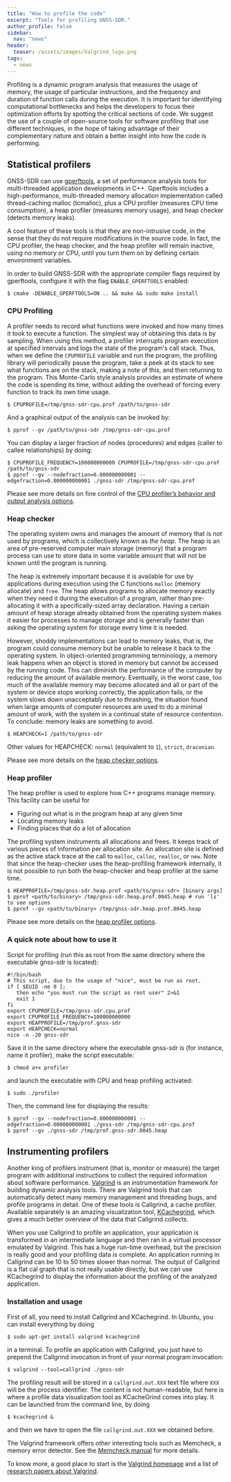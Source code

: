 ```yaml
---
title: "How to profile the code"
excerpt: "Tools for profiling GNSS-SDR."
author_profile: false
sidebar:
  nav: "news"
header:
  teaser: /assets/images/Valgrind_logo.png
tags:
  - news
---
```


Profiling is a dynamic program analysis that measures the usage of memory, the usage of particular instructions, and the frequency and duration of function calls during the execution. It is important for identifying computational bottlenecks and helps the developers to focus their optimization efforts by spotting the critical sections of code. We suggest the use of a couple of open-source tools for software profiling that use different techniques, in the hope of taking advantage of their complementary nature and obtain a better insight into how the code is performing.

## Statistical profilers

GNSS-SDR can use [gperftools](https://github.com/gperftools/gperftools), a set of performance analysis tools for multi-threaded application developments in C++. Gperftools includes a high-performance, multi-threaded memory allocation implementation called thread-caching malloc (tcmalloc), plus a CPU profiler (measures CPU time consumption), a heap profiler (measures memory usage), and heap checker (detects memory leaks).

A cool feature of these tools is that they are non-intrusive code, in the sense that they do not require modifications in the source code. In fact, the CPU profiler, the heap checker, and the heap profiler will remain inactive, using no memory or CPU, until you turn them on by defining certain environment variables.

In order to build GNSS-SDR with the appropriate compiler flags required by gperftools, configure it with the flag `ENABLE_GPERFTOOLS` enabled:

```console
$ cmake -DENABLE_GPERFTOOLS=ON .. && make && sudo make install
```


### CPU Profiling

A profiler needs to record what functions were invoked and how many times it took to execute a function. The simplest way of obtaining this data is by sampling. When using this method, a profiler interrupts program execution at specified intervals and logs the state of the program's call stack.  Thus, when we define the `CPUPROFILE` variable and run the program, the profiling library will periodically pause the program, take a peek at its stack to see what functions are on the stack, making a note of this, and then returning to the program. This Monte-Carlo style analysis provides an estimate of where the code is spending its time, without adding the overhead of forcing every function to track its own time usage.

```console
$ CPUPROFILE=/tmp/gnss-sdr-cpu.prof /path/to/gnss-sdr
```

And a graphical output of the analysis can be invoked by:

```console
$ pprof --gv /path/to/gnss-sdr /tmp/gnss-sdr-cpu.prof
```

You can display a larger fraction of nodes (procedures) and edges (caller to callee relationships) by doing:

```console
$ CPUPROFILE_FREQUENCY=100000000000 CPUPROFILE=/tmp/gnss-sdr-cpu.prof /path/to/gnss-sdr
$ pprof --gv --nodefraction=0.000000000001 --edgefraction=0.000000000001 ./gnss-sdr /tmp/gnss-sdr-cpu.prof
```

Please see more details on fine control of the [CPU profiler’s behavior and output analysis options](https://gperftools.github.io/gperftools/cpuprofile.html).

### Heap checker

The operating system owns and manages the amount of memory that is not used by programs, which is collectively known as _the heap_. The heap is an area of pre-reserved computer main storage (memory) that a program process can use to store data in some variable amount that will not be known until the program is running.

The heap is extremely important because it is available for use by applications during execution using the C functions `malloc` (memory allocate) and `free`. The heap allows programs to allocate memory exactly when they need it during the execution of a program, rather than pre-allocating it with a specifically-sized array declaration. Having a certain amount of heap storage already obtained from the operating system makes it easier for processes to manage storage and is generally faster than asking the operating system for storage every time it is needed.

However, shoddy implementations can lead to memory leaks, that is, the program could consume memory but be unable to release it back to the operating system. In object-oriented programming terminology, a memory leak happens when an object is stored in memory but cannot be accessed by the running code. This can diminish the performance of the computer by reducing the amount of available memory. Eventually, in the worst case, too much of the available memory may become allocated and all or part of the system or device stops working correctly, the application fails, or the system slows down unacceptably due to thrashing, the situation found when large amounts of computer resources are used to do a minimal amount of work, with the system in a continual state of resource contention. To conclude: memory leaks are something to avoid.

```console
$ HEAPCHECK=1 /path/to/gnss-sdr
```

Other values for HEAPCHECK: `normal` (equivalent to `1`), `strict`, `draconian`.

Please see more details on the [heap checker options](https://gperftools.github.io/gperftools/heap_checker.html).


### Heap profiler

The heap profiler is used to explore how C++ programs manage memory. This facility can be useful for

  * Figuring out what is in the program heap at any given time
  * Locating memory leaks
  * Finding places that do a lot of allocation

The profiling system instruments all allocations and frees. It keeps track of various pieces of information per allocation site. An allocation site is defined as the active stack trace at the call to `malloc`, `calloc`, `realloc`, or `new`. Note that since the heap-checker uses the heap-profiling framework internally, it is not possible to run both the heap-checker and heap profiler at the same time.

```console
$ HEAPPROFILE=/tmp/gnss-sdr.heap.prof <path/to/gnss-sdr> [binary args]
$ pprof <path/to/binary> /tmp/gnss-sdr.heap.prof.0045.heap # run 'ls' to see options
$ pprof --gv <path/to/binary> /tmp/gnss-sdr.heap.prof.0045.heap
```

Please see more details on the [heap profiler options](https://gperftools.github.io/gperftools/heapprofile.html).

### A quick note about how to use it

Script for profiling (run this as root from the same directory where the executable gnss-sdr is located):

```bash?comments=true
#!/bin/bash
# This script, due to the usage of "nice", must be run as root.
if [ $EUID -ne 0 ];
   then echo "you must run the script as root user" 2>&1
   exit 1
fi
export CPUPROFILE=/tmp/gnss-sdr.cpu.prof
export CPUPROFILE_FREQUENCY=100000000000
export HEAPPROFILE=/tmp/prof.gnss-sdr
export HEAPCHECK=normal
nice -n -20 gnss-sdr
```

Save it in the same directory where the executable gnss-sdr is (for instance, name it profiler), make the script executable:

```console
$ chmod a+x profiler
```

and launch the executable with CPU and heap profiling activated:

```console
$ sudo ./profiler
```

Then, the command line for displaying the results:

```console
$ pprof --gv --nodefraction=0.000000000001 --edgefraction=0.000000000001 ./gnss-sdr /tmp/gnss-sdr-cpu.prof
$ pprof --gv ./gnss-sdr /tmp/prof.gnss-sdr.0045.heap
```


## Instrumenting profilers

Another king of profilers instrument (that is, monitor or measure) the target program with additional instructions to collect the required information about software performance. [Valgrind](https://www.valgrind.org/) is an instrumentation framework for building dynamic analysis tools. There are Valgrind tools that can automatically detect many memory management and threading bugs, and profile  programs in detail. One of these tools is Callgrind, a cache profiler. Available separately is an amazing visualization tool, [KCachegrind](https://kcachegrind.github.io/html/Home.html), which gives a much better overview of the data that Callgrind collects.

When you use Callgrind to profile an application, your application is transformed in an intermediate language and then ran in a virtual processor emulated by Valgrind. This has a huge run-time overhead, but the precision is really good and your profiling data is complete. An application running in Callgrind can be 10 to 50 times slower than normal. The output of Callgrind is a flat cal graph that is not really usable directly, but we can use KCachegrind to display the information about the profiling of the analyzed application.

### Installation and usage

First of all, you need to install Callgrind and KCachegrind. In Ubuntu, you can install everything by doing

```console
$ sudo apt-get install valgrind kcachegrind
```

in a terminal. To profile an application with Callgrind, you just have to prepend the Callgrind invocation in front of your normal program invocation:

```console
$ valgrind --tool=callgrind ./gnss-sdr
```

The profiling result will be stored in a `callgrind.out.XXX` text file where `XXX` will be the process identifier. The content is not human-readable, but here is where a profile data visualization tool as KCacheGrind comes into play. It can be launched from the command line, by doing

```console
$ kcachegrind &
```

and then we have to open the file `callgrind.out.XXX` we obtained before.

The Valgrind framework offers other interesting tools such as Memcheck, a memory error detector. See the [Memcheck manual](https://www.valgrind.org/docs/manual/mc-manual.html) for more details.

To know more, a good place to start is the [Valgrind homepage](https://www.valgrind.org/) and a list of [research papers about Valgrind](https://www.valgrind.org/docs/pubs.html).
